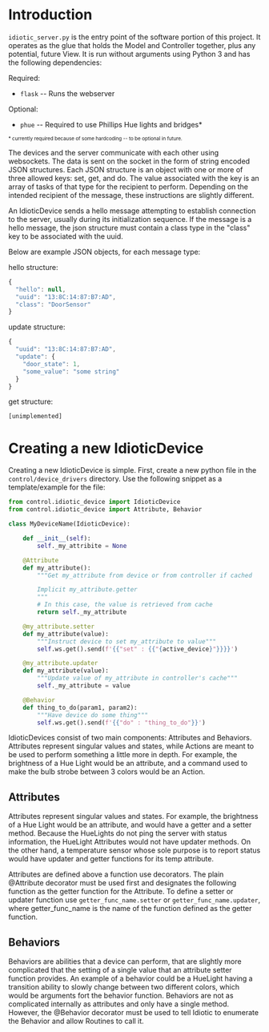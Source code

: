 # Introduction

`idiotic_server.py` is the entry point of the software portion of this project. It operates as the glue that holds the
Model and Controller together, plus any potential, future View. It is run without arguments using Python 3 and has the following dependencies:

Required:
* `flask` -- Runs the webserver


Optional:
* `phue` -- Required to use Phillips Hue lights and bridges*

<sub><sup>\* currently required because of some hardcoding -- to be optional in future.<sup><sub>


The devices and the server communicate with each other using websockets. The data is sent on the socket in the form of
string encoded JSON structures. Each JSON structure is an object with one or more of three allowed keys: set, get, and
do. The value associated with the key is an array of tasks of that type for the recipient to perform. Depending on the
intended recipient of the message, these instructions are slightly different.

An IdioticDevice sends a hello message attempting to establish connection to the server, usually during its
initialization sequence. If the message is a hello message, the json structure must contain a class type in the
"class" key to be associated with the uuid.

Below are example JSON objects, for each message type:

hello structure:
```javascript
{
  "hello": null,
  "uuid": "13:8C:14:87:B7:AD",
  "class": "DoorSensor"
}
```
update structure:
```javascript
{
  "uuid": "13:8C:14:87:B7:AD",
  "update": {
    "door_state": 1,
    "some_value": "some string"
  }
}
```
get structure:
```
[unimplemented]
```


# Creating a new IdioticDevice

Creating a new IdioticDevice is simple. First, create a new python file in the `control/device_drivers` directory.
Use the following snippet as a template/example for the file:
```python
from control.idiotic_device import IdioticDevice
from control.idiotic_device import Attribute, Behavior

class MyDeviceName(IdioticDevice):

    def __init__(self):
        self._my_attribite = None

    @Attribute
    def my_attribute():
        """Get my_attribute from device or from controller if cached

        Implicit my_attribute.getter
        """
        # In this case, the value is retrieved from cache
        return self._my_attribute

    @my_attribute.setter
    def my_attribute(value):
        """Instruct device to set my_attribute to value"""
        self.ws.get().send(f'{{"set" : {{"{active_device}"}}}}')

    @my_attribute.updater
    def my_attribute(value):
        """Update value of my_attribute in controller's cache"""
        self._my_attribute = value

    @Behavior
    def thing_to_do(param1, param2):
        """Have device do some thing"""
        self.ws.get().send(f'{{"do" : "thing_to_do"}}')

```

IdioticDevices consist of two main components: Attributes and Behaviors. Attributes represent singular values and states,
while Actions are meant to be used to perform something a little more in depth. For example, the brightness of a Hue
Light would be an attribute, and a command used to make the bulb strobe between 3 colors would be an Action.

## Attributes

Attributes represent singular values and states. For example, the brightness of a Hue Light would be an attribute, and
would have a getter and a setter method. Because the HueLights do not ping the server with status information, the
HueLight Attributes would not have updater methods. On the other hand, a temperature sensor whose sole purpose is to
report status would have updater and getter functions for its temp attribute.

Attributes are defined above a function use decorators. The plain @Attribute decorator must be used first and designates
the following function as the getter function for the Attribute. To define a setter or updater function use
`getter_func_name.setter` or `getter_func_name.updater`, where getter_func_name is the name of the function defined as
the getter function.

## Behaviors

Behaviors are abilities that a device can perform, that are slightly more complicated that the setting of a single value
that an attribute setter function provides. An example of a behavior could be a HueLight having a transition ability to
slowly change between two different colors, which would be arguments fort the behavior function. Behaviors are not as
complicated internally as attributes and only have a single method. However, the @Behavior decorator must be used to
tell Idiotic to enumerate the Behavior and allow Routines to call it.
